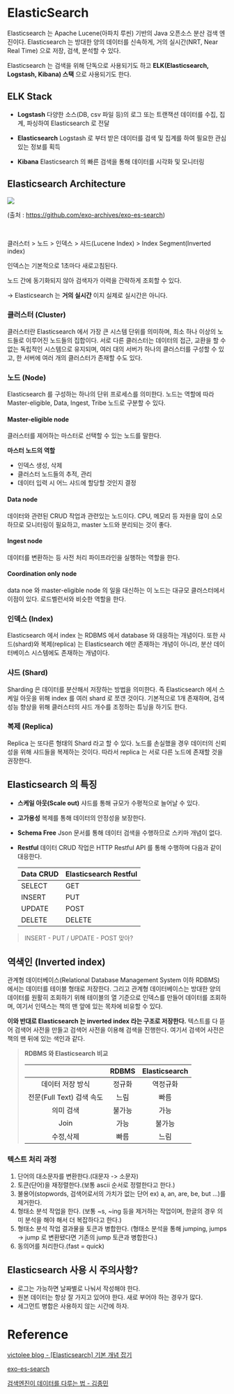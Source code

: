 # ElasticSearch

Elasticsearch 는 Apache Lucene(아파치 루씬) 기반의 Java 오픈소스 분산 검색 엔진이다.
Elasticsearch 는 방대한 양의 데이터를 신속하게, 거의 실시간(NRT, Near Real Time) 으로 저장, 검색, 분석할 수 있다.

Elasticsearch 는 검색을 위해 단독으로 사용되기도 하고 **ELK(Elasticsearch, Logstash, Kibana) 스택** 으로 사용되기도 한다.

## ELK Stack

- **Logstash**
    다양한 소스(DB, csv 파일 등)의 로그 또는 트랜잭션 데이터를 수집, 집계, 파싱하여 Elasticsearch 로 전달

- **Elasticsearch**
    Logstash 로 부터 받은 데이터를 검색 및 집계를 하여 필요한 관심 있는 정보를 획득

- **Kibana**
    Elasticsearch 의 빠른 검색을 통해 데이터를 시각화 및 모니터링

## Elasticsearch Architecture

<img src="https://raw.githubusercontent.com/exo-addons/exo-es-search/master/doc/images/image_05.png">

(출처 : https://github.com/exo-archives/exo-es-search)

<br/>

클러스터 > 노드 > 인덱스 > 샤드(Lucene Index) > Index Segment(Inverted index)

인덱스는 기본적으로 1초마다 새로고침된다.

노드 간에 동기화되지 않아 검색자가 이력을 간략하게 조회할 수 있다.

-> Elasticsearch 는 **거의 실시간** 이지 실제로 실시간은 아니다.

### 클러스터 (Cluster)

클러스터란 Elasticsearch 에서 가장 큰 시스템 단위를 의미하며, 최소 하나 이상의 노드들로 이루어진 노드들의 집합이다.
서로 다른 클러스터는 데이터의 접근, 교환을 할 수 없는 독립적인 시스템으로 유지되며,
여러 대의 서버가 하나의 클러스터를 구성할 수 있고, 한 서버에 여러 개의 클러스터가 존재할 수도 있다.


### 노드 (Node)

Elasticsearch 를 구성하는 하나의 단위 프로세스를 의미한다.
노드는 역할에 따라 Master-eligible, Data, Ingest, Tribe 노드로 구분할 수 있다.

#### Master-eligible node

클러스터를 제어하는 마스터로 선택할 수 있는 노드를 말한다.

**마스터 노드의 역할**
- 인덱스 생성, 삭제
- 클러스터 노드들의 추적, 관리
- 데이터 입력 시 어느 샤드에 할당할 것인지 결정

#### Data node

데이터와 관련된 CRUD 작업과 관련있는 노드이다.
CPU, 메모리 등 자원을 많이 소모하므로 모니터링이 필요하고, master 노드와 분리되는 것이 좋다.

#### Ingest node

데이터를 변환하는 등 사전 처리 파이프라인을 실행하는 역할을 한다.

#### Coordination only node

data noe 와 master-eligible node 의 일을 대신하는 이 노드는 대규모 클러스터에서 이점이 있다.
로드벨런서와 비슷한 역할을 한다.


### 인덱스 (Index)

Elasticsearch 에서 index 는 RDBMS 에서 database 와 대응하는 개념이다.
또한 샤드(shard)와 복제(replica) 는 Elasticsearch 에만 존재하는 개념이 아니라, 분산 데이터베이스 시스템에도 존재하는 개념이다.


### 샤드 (Shard)

Sharding 은 데이터를 분산해서 저장하는 방법을 의미한다.
즉 Elasticsearch 에서 스케일 아웃을 위해 index 를 여러 shard 로 쪼갠 것이다.
기본적으로 1개 존재하며, 검색 성능 향상을 위해 클러스터의 샤드 개수를 조정하는 튜닝을 하기도 한다.


### 복제 (Replica)

Replica 는 또다른 형태의 Shard 라고 할 수 있다.
노드를 손실했을 경우 데이터의 신뢰성을 위해 샤드들을 복제하는 것이다.
따라서 replica 는 서로 다른 노드에 존재할 것을 권장한다.



## Elasticsearch 의 특징

- **스케일 아웃(Scale out)**
    샤드를 통해 규모가 수평적으로 늘어날 수 있다.
- **고가용성**
    복제를 통해 데이터의 안정성을 보장한다.
- **Schema Free**
    Json 문서를 통해 데이터 검색을 수행하므로 스키마 개념이 없다.
- **Restful**
    데이터 CRUD 작업은 HTTP Restful API 를 통해 수행하며 다음과 같이 대응한다.

    |Data CRUD|Elasticsearch Restful| 
    |---|---|
    |SELECT|GET|
    |INSERT|PUT|
    |UPDATE|POST|
    |DELETE|DELETE|

> INSERT - PUT / UPDATE - POST 맞아?



## 역색인 (Inverted index)

관계형 데이터베이스(Relational Database Management System 이하 RDBMS) 에서는 데이터를 테이블 형태로 저장한다.
그리고 관계형 데이터베이스는 방대한 양의 데이터를 원활히 조회하기 위해 테이블의 열 기준으로 인덱스를 만들어 데이터를 조회하며,
여기서 인덱스는 책의 맨 앞에 있는 목차에 비유할 수 있다.

**이와 반대로 Elasticsearch 는 inverted index 라는 구조로 저장한다.**
텍스트를 다 뜯어 검색어 사전을 만들고 검색어 사전을 이용해 검색을 진행한다.
여기서 검색어 사전은 책의 맨 뒤에 있는 색인과 같다.

> **RDBMS 와 Elasticsearch 비교**
> 
> |                          |   RDBMS   |   Elasticsearch |
> | :----:                   |   :---:   |       :---:     | 
> |데이터 저장 방식             |   정규화   |     역정규화     |  
> |전문(Full Text) 검색 속도   |   느림     |       빠름       |
> |의미 검색                  |   불가능    |       가능      | 
> |Join                      |   가능     |      불가능      | 
> |수정,삭제                  |      빠름  |       느림       |


### 텍스트 처리 과정
   1. 단어의 대소문자를 변환한다.(대문자 -> 소문자) 
   2. 토큰(단어)을 재정렬한다.(보통 ascii 순서로 정렬한다고 한다.)
   3. 불용어(stopwords, 검색어로서의 가치가 없는 단어 ex) a, an, are, be, but ...)를 제거한다.
   4. 형태소 분석 작업을 한다. (보통 ~s, ~ing 등을 제거하는 작업이며, 한글의 경우 의미 분석을 해야 해서 더 복잡하다고 한다.)
   5. 형태소 분석 작업 결과물을 토큰과 병합한다. 
      (형태소 분석을 통해 jumping, jumps -> jump 로 변환됐다면 기존의 jump 토큰과 병합한다.)
   6. 동의어를 처리한다.(fast = quick)


## Elasticsearch 사용 시 주의사항?

- 로그는 가능하면 날짜별로 나눠서 작성해야 한다.
- 원본 데이터는 항상 잘 가지고 있어야 한다. 새로 부어야 하는 경우가 많다.
- 세그먼트 병합은 사용하지 않는 시간에 하자.

# Reference

[victolee blog - [Elasticsearch] 기본 개념 잡기](https://victorydntmd.tistory.com/308)

[exo-es-search](https://github.com/exo-archives/exo-es-search)

[검색엔진이 데이터를 다루는 법 - 김종민](https://www.slideshare.net/kjmorc/ss-80803233)